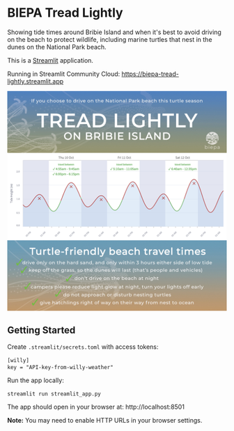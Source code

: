 # BIEPA Tread Lightly
Showing tide times around Bribie Island and when it's best to avoid driving on the beach to protect wildlife,
including marine turtles that nest in the dunes on the National Park beach.

This is a [Streamlit](https://streamlit.io) application.

Running in Streamlit Community Cloud: https://biepa-tread-lightly.streamlit.app

![Tread Lightly on Bribie Island](static/tread-lightly.jpg)
![example tide times](static/example-tides.png)
![Turtle Awareness Checklist](static/checklist.jpg)

## Getting Started
Create `.streamlit/secrets.toml` with access tokens:
```
[willy]
key = "API-key-from-willy-weather"
```

Run the app locally:
```commandline
streamlit run streamlit_app.py
```

The app should open in your browser at: http://localhost:8501

**Note:** You may need to enable HTTP URLs in your browser settings.